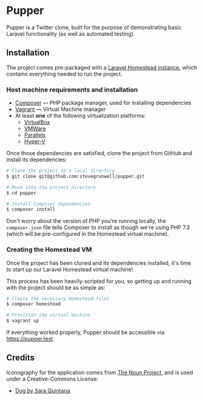 # Pupper

Pupper is a Twitter clone, built for the purpose of demonstrating basic Laravel functionality (as well as automated testing).

## Installation

The project comes pre-packaged with a [Laravel Homestead instance](https://laravel.com/docs/master/homestead), which contains everything needed to run the project.

### Host machine requirements and installation

* [Composer](https://getcomposer.org/download/) — PHP package manager, used for installing dependencies
* [Vagrant](https://www.vagrantup.com/downloads.html) — Virtual Machine manager
* At least **one** of the following virtualization platforms:
    - [VirtualBox](https://www.virtualbox.org/wiki/Downloads)
    - [VMWare](https://www.vmware.com/)
    - [Parallels](https://www.parallels.com/products/desktop/)
    - [Hyper-V](https://docs.microsoft.com/en-us/virtualization/hyper-v-on-windows/quick-start/enable-hyper-v)

Once those dependencies are satisfied, clone the project from GitHub and install its dependencies:

```sh
# Clone the project to a local directory
$ git clone git@github.com:stevegrunwell/pupper.git

# Move into the project directory
$ cd pupper

# Install Composer dependencies
$ composer install
```

Don't worry about the version of PHP you're running locally, the `composer.json` file tells Composer to install as though we're using PHP 7.3 (which will be pre-configured in the Homestead virtual machine).

### Creating the Homestead VM

Once the project has been cloned and its dependencies installed, it's time to start up our Laravel Homestead virtual machine!

This process has been heavily-scripted for you, so getting up and running with the project should be as simple as:

```sh
# Create the necessary Homestead files
$ composer homestead

# Provision the virtual machine
$ vagrant up
```

If everything worked properly, Pupper should be accessible via <https://pupper.test>.

## Credits

Iconography for the application comes from [The Noun Project](https://thenounproject.com/), and is used under a Creative-Commons License:

* [Dog by Sara Quintana](https://thenounproject.com/term/dog/62011)
